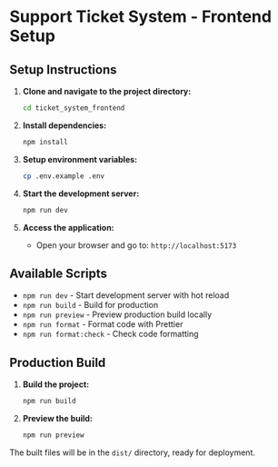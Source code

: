 # Support Ticket System - Frontend Setup


## Setup Instructions

1. **Clone and navigate to the project directory:**
   ```bash
   cd ticket_system_frontend
   ```

2. **Install dependencies:**
   ```bash
   npm install
   ```

3. **Setup environment variables:**
   ```bash
   cp .env.example .env
   ```

4. **Start the development server:**
   ```bash
   npm run dev
   ```

5. **Access the application:**
   - Open your browser and go to: `http://localhost:5173`

## Available Scripts

- `npm run dev` - Start development server with hot reload
- `npm run build` - Build for production
- `npm run preview` - Preview production build locally
- `npm run format` - Format code with Prettier
- `npm run format:check` - Check code formatting

## Production Build

1. **Build the project:**
   ```bash
   npm run build
   ```

2. **Preview the build:**
   ```bash
   npm run preview
   ```

The built files will be in the `dist/` directory, ready for deployment.

